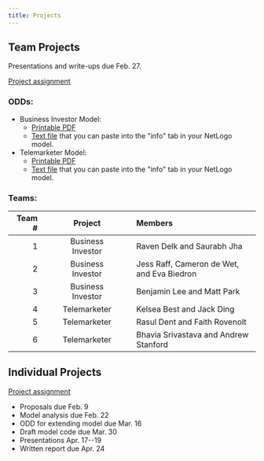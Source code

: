 ```yaml
---
title: Projects
---
```


## Team Projects

Presentations and write-ups due Feb. 27.

[Project assignment](/assignment/TeamProjectAssignment.pdf)

### ODDs:

* Business Investor Model:
  * [Printable PDF](/files/odd/business_investor_odd.pdf)
  * [Text file](/files/odd/business_investor_odd.md) that you can paste into the "info" tab in your NetLogo model.
* Telemarketer Model:
  * [Printable PDF](/files/odd/telemarketer_odd.pdf)
  * [Text file](/files/odd/telemarketer_odd.md) that you can paste into the "info" tab in your NetLogo model.

### Teams:

| Team # | &nbsp;&nbsp; |      Project      | &nbsp;&nbsp; | Members |
|-------:|:------------:|:-----------------:|:------------:|:--------|
| 1      |              | Business Investor |              | Raven Delk and Saurabh Jha |
| 2      |              | Business Investor |              | Jess Raff, Cameron de Wet, and Eva Biedron |
| 3      |              | Business Investor |              | Benjamin Lee and Matt Park |
| 4      |              | Telemarketer      |              | Kelsea Best and Jack Ding |
| 5      |              | Telemarketer      |              | Rasul Dent and Faith Rovenolt |
| 6      |              | Telemarketer      |              | Bhavia Srivastava and Andrew Stanford |

## Individual Projects

[Project assignment](/assignment/ResearchProjectAssignment.pdf)

* Proposals due Feb. 9
* Model analysis due Feb. 22
* ODD for extending model due Mar. 16
* Draft model code due Mar. 30
* Presentations Apr. 17--19
* Written report due Apr. 24
